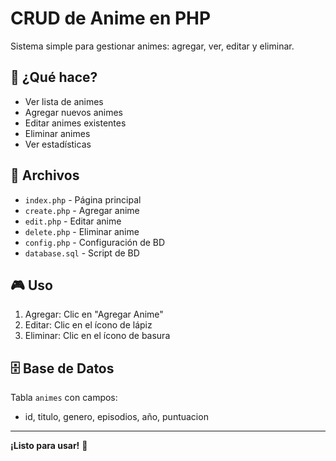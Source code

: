# CRUD de Anime en PHP

Sistema simple para gestionar animes: agregar, ver, editar y eliminar.

## 🎯 ¿Qué hace?

- Ver lista de animes
- Agregar nuevos animes
- Editar animes existentes
- Eliminar animes
- Ver estadísticas


## 📁 Archivos

- `index.php` - Página principal
- `create.php` - Agregar anime
- `edit.php` - Editar anime
- `delete.php` - Eliminar anime
- `config.php` - Configuración de BD
- `database.sql` - Script de BD

## 🎮 Uso

1. Agregar: Clic en "Agregar Anime"
2. Editar: Clic en el ícono de lápiz
3. Eliminar: Clic en el ícono de basura

## 🗄️ Base de Datos

Tabla `animes` con campos:
- id, titulo, genero, episodios, año, puntuacion

---

**¡Listo para usar!** 🎌